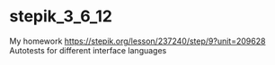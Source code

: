 # stepik_3_6_12
My homework
https://stepik.org/lesson/237240/step/9?unit=209628
Autotests for different interface languages
